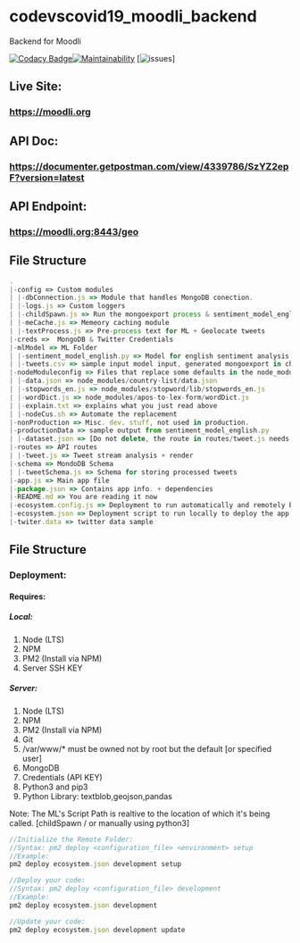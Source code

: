 # codevscovid19_moodli_backend

Backend for Moodli

[![Codacy Badge](https://api.codacy.com/project/badge/Grade/53edb3df323247c8be6188e7198c1828)](https://www.codacy.com/gh/Moodli/codevscovid19_moodli_backend?utm_source=github.com&amp;utm_medium=referral&amp;utm_content=Moodli/codevscovid19_moodli_backend&amp;utm_campaign=Badge_Grade)[![Maintainability](https://api.codeclimate.com/v1/badges/fcac951a350d7fbb5fb7/maintainability)](https://codeclimate.com/github/Moodli/codevscovid19_moodli_backend/maintainability)
[![issues](https://img.shields.io/github/issues/Moodli/codevscovid19_moodli_backend)]

## Live Site:
### https://moodli.org

## API Doc:
### https://documenter.getpostman.com/view/4339786/SzYZ2epF?version=latest

## API Endpoint: 
### https://moodli.org:8443/geo

## File Structure

```javascript
.
|-config => Custom modules
| |-dbConnection.js => Module that handles MongoDB conection.
| |-logs.js => Custom loggers
| |-childSpawn.js => Run the mongoexport process & sentiment_model_english.py
| |-meCache.js => Memeory caching module
| |-textProcess.js => Pre-process text for ML + Geolocate tweets
|-creds =>  MongoDB & Twitter Credentials
|-mlModel => ML Folder
| |-sentiment_model_english.py => Model for english sentiment analysis
| |-tweets.csv => sample input model input, generated mongoexport in childSpawn.js
|-nodeModuleconfig => Files that replace some defaults in the node_modules floder
| |-data.json => node_modules/country-list/data.json
| |-stopwords_en.js => node_modules/stopword/lib/stopwords_en.js
| |-wordDict.js => node_modules/apos-to-lex-form/wordDict.js
| |-explain.txt => explains what you just read above
| |-nodeCus.sh => Automate the replacement
|-nonProduction => Misc. dev. stuff, not used in production.
|-productionData => sample output from sentiment_model_english.py
| |-dataset.json => [Do not delete, the route in routes/tweet.js needs it!]
|-routes => API routes
| |-tweet.js => Tweet stream analysis + render
|-schema => MondoDB Schema
| |-tweetSchema.js => Schema for storing processed tweets
|-app.js => Main app file
|-package.json => Contains app info. + dependencies
|-README.md => You are reading it now
|-ecosystem.config.js => Deployment to run automatically and remotely by the VM [AWS]
|-ecosystem.json => Deployment script to run locally to deploy the app [AWS]
|-twiter.data => twitter data sample
```

## File Structure

### Deployment:

#### Requires:

##### Local:

1. Node (LTS)
2. NPM
3. PM2 (Install via NPM)
4. Server SSH KEY

##### Server:

1. Node (LTS)
2. NPM
3. PM2 (Install via NPM)
4. Git
5. /var/www/\* must be owned not by root but the default [or specified user]
6. MongoDB
7. Credentials (API KEY)
8. Python3 and pip3
9. Python Library: textblob,geojson,pandas

Note: The ML's Script Path is realtive to the location of which it's being called. [childSpawn / or manually using python3]

```javascript
//Initialize the Remote Folder:
//Syntax: pm2 deploy <configuration_file> <environment> setup
//Example:
pm2 deploy ecosystem.json development setup

//Deploy your code:
//Syntax: pm2 deploy <configuration_file> development
//Example:
pm2 deploy ecosystem.json development

//Update your code:
pm2 deploy ecosystem.json development update
```
